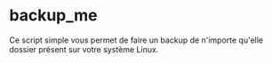 # backup_me

Ce script simple vous permet de faire un backup de n'importe qu'elle dossier présent sur votre système Linux.

